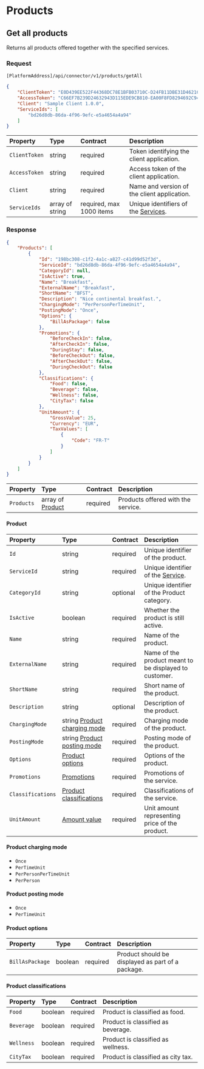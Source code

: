# Products

## Get all products

Returns all products offered together with the specified services.

### Request

`[PlatformAddress]/api/connector/v1/products/getAll`

```json
{
    "ClientToken": "E0D439EE522F44368DC78E1BFB03710C-D24FB11DBE31D4621C4817E028D9E1D",
    "AccessToken": "C66EF7B239D24632943D115EDE9CB810-EA00F8FD8294692C940F6B5A8F9453D",
    "Client": "Sample Client 1.0.0",
    "ServiceIds": [
        "bd26d8db-86da-4f96-9efc-e5a4654a4a94"
    ]
}
```

| Property | Type | Contract | Description |
| :-- | :-- | :-- | :-- |
| `ClientToken` | string | required | Token identifying the client application. |
| `AccessToken` | string | required | Access token of the client application. |
| `Client` | string | required | Name and version of the client application. |
| `ServiceIds` | array of string | required, max 1000 items | Unique identifiers of the [Services](services.md#service). |

### Response

```json
{
    "Products": [
        {
            "Id": "198bc308-c1f2-4a1c-a827-c41d99d52f3d",
            "ServiceId": "bd26d8db-86da-4f96-9efc-e5a4654a4a94",
            "CategoryId": null,
            "IsActive": true,
            "Name": "Breakfast",
            "ExternalName": "Breakfast",
            "ShortName": "BFST",
            "Description": "Nice continental breakfast.",
            "ChargingMode": "PerPersonPerTimeUnit",
            "PostingMode": "Once",
            "Options": {
                "BillAsPackage": false
            },
            "Promotions": {
                "BeforeCheckIn": false,
                "AfterCheckIn": false,
                "DuringStay": false,
                "BeforeCheckOut": false,
                "AfterCheckOut": false,
                "DuringCheckOut": false
            },
            "Classifications": {
                "Food": false,
                "Beverage": false,
                "Wellness": false,
                "CityTax": false
            },
            "UnitAmount": {
                "GrossValue": 25,
                "Currency": "EUR",
                "TaxValues": [
                    {
                        "Code": "FR-T"
                    }
                ]
            }
        }
    ]
}
```

| Property | Type | Contract | Description |
| :-- | :-- | :-- | :-- |
| `Products` | array of [Product](#product) | required | Products offered with the service. |

#### Product

| Property | Type | Contract | Description |
| :-- | :-- | :-- | :-- |
| `Id` | string | required | Unique identifier of the product. |
| `ServiceId` | string | required | Unique identifier of the [Service](services.md#service). |
| `CategoryId` | string | optional | Unique identifier of the Product category. |
| `IsActive` | boolean | required | Whether the product is still active. |
| `Name` | string | required | Name of the product.  |
| `ExternalName` | string | required | Name of the product meant to be displayed to customer. |
| `ShortName` | string | required | Short name of the product. |
| `Description` | string | optional | Description of the product. |
| `ChargingMode` | string [Product charging mode](#product-charging-mode) | required | Charging mode of the product. |
| `PostingMode` | string [Product posting mode](#product-posting-mode) | required | Posting mode of the product. |
| `Options` | [Product options](#product-options) | required | Options of the product. |
| `Promotions` | [Promotions](services.md#promotions) | required | Promotions of the service. |
| `Classifications` | [Product classifications](#product-classifications) | required | Classifications of the service. |
| `UnitAmount` | [Amount value](accountingitems.md#amount-value) | required | Unit amount representing price of the product. |

#### Product charging mode

* `Once`
* `PerTimeUnit`
* `PerPersonPerTimeUnit`
* `PerPerson`

#### Product posting mode

* `Once`
* `PerTimeUnit`

#### Product options

| Property | Type | Contract | Description |
| :-- | :-- | :-- | :-- |
| `BillAsPackage` | boolean | required | Product should be displayed as part of a package. |

#### Product classifications

| Property | Type | Contract | Description |
| :-- | :-- | :-- | :-- |
| `Food` | boolean | required | Product is classified as food. |
| `Beverage` | boolean | required | Product is classified as beverage. |
| `Wellness` | boolean | required | Product is classified as wellness. |
| `CityTax` | boolean | required | Product is classified as city tax. |
